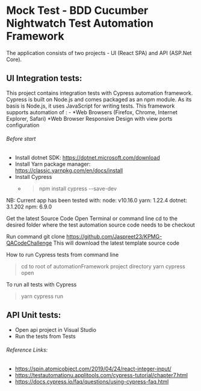 # Mock Test - BDD Cucumber Nightwatch Test Automation Framework

 The application consists of two projects - UI (React SPA) and API (ASP.Net Core).
 
 ## UI Integration tests:  
 This project contains integration tests with Cypress automation framework.
 Cypress is built on Node.js and comes packaged as an npm module. As its basis is Node.js, it uses JavaScript for writing tests. 
 This framework supports automation of : - *Web Browsers (Firefox, Chrome, Internet Explorer, Safari)
 *Web Browser Responsive Design with view ports configuration
 
 ###### Before start
 * Install dotnet SDK: https://dotnet.microsoft.com/download
 * Install Yarn package manager: https://classic.yarnpkg.com/en/docs/install
 * Install Cypress
    * > npm install cypress --save-dev
 
 NB: Current app has been tested with:
 node: v10.16.0
 yarn: 1.22.4
 dotnet: 3.1.202
 npm: 6.9.0
 
 Get the latest Source Code
 Open Terminal or command line cd to the desired folder where the test automation source code needs to be checkout
 
 Run command git clone https://github.com/Jaspreet23/KPMG-QACodeChallenge
 This will download the latest template source code
 
 How to run Cypress tests from command line
 > cd to root of automationFramework project directory
 > yarn cypress open
 
 To run all tests with Cypress
 > yarn cypress run
 
 ## API Unit tests:  
* Open api project in Visual Studio
* Run the tests from Tests
 
 
 ###### Reference Links:
 
 * https://spin.atomicobject.com/2019/04/24/react-integer-input/
 * https://testautomationu.applitools.com/cypress-tutorial/chapter7.html
 * https://docs.cypress.io/faq/questions/using-cypress-faq.html
